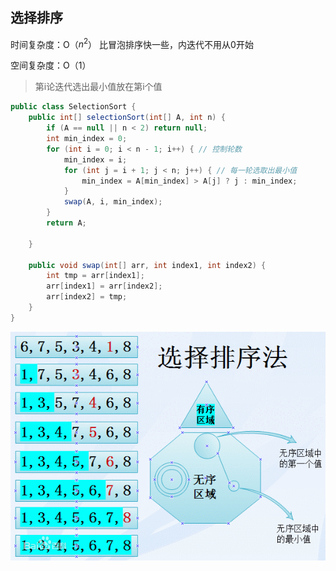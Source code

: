 ## 选择排序

时间复杂度：O（$n^2$​​​​）  比冒泡排序快一些，内迭代不用从0开始

空间复杂度：O（$1$）

> 第i论迭代选出最小值放在第i个值

```java
public class SelectionSort {
    public int[] selectionSort(int[] A, int n) {
        if (A == null || n < 2) return null;
        int min_index = 0;
        for (int i = 0; i < n - 1; i++) { // 控制轮数
            min_index = i;
            for (int j = i + 1; j < n; j++) { // 每一轮选取出最小值
                min_index = A[min_index] > A[j] ? j : min_index;
            }
            swap(A, i, min_index);
        }
        return A;
 
    }

    public void swap(int[] arr, int index1, int index2) {
        int tmp = arr[index1];
        arr[index1] = arr[index2];
        arr[index2] = tmp;
    }
}
```

![img](..\pic\选择排序.png)
